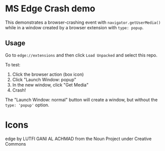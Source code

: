 # MS Edge Crash demo

This demonstrates a browser-crashing event with `navigator.getUserMedia()` while in a window created by a browser extension with `type: popup`.

## Usage

Go to `edge://extensions` and then click `Load Unpacked` and select this repo.

To test:

1. Click the browser action (box icon)
1. Click "Launch Window: popup"
1. In the new window, click "Get Media"
1. Crash!

The "Launch Window: normal" button will create a window, but without the `type: 'popup'` option.

# Icons

edge by LUTFI GANI AL ACHMAD from the Noun Project under Creative Commons
